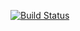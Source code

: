 [![Build Status](https://travis-ci.org/aDotInTheVoid/vrc_turning_point_logbook.svg?branch=master)](https://travis-ci.org/aDotInTheVoid/vrc_turning_point_logbook)
